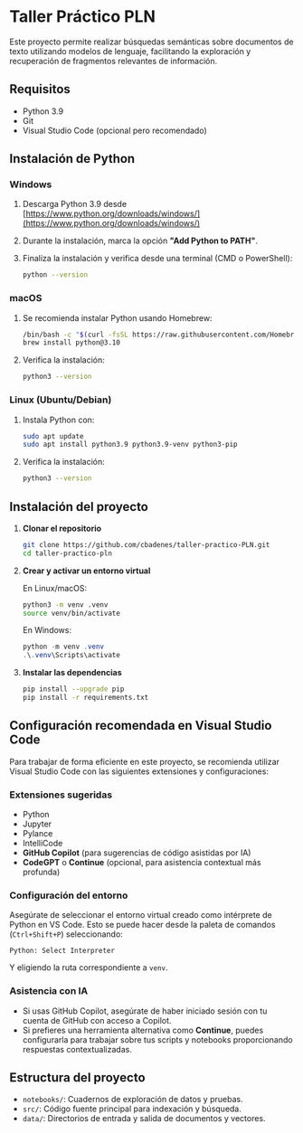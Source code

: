 # Taller Práctico PLN

Este proyecto permite realizar búsquedas semánticas sobre documentos de texto utilizando modelos de lenguaje, facilitando la exploración y recuperación de fragmentos relevantes de información.

## Requisitos

- Python 3.9
- Git
- Visual Studio Code (opcional pero recomendado)

## Instalación de Python

### Windows

1. Descarga Python 3.9 desde [https://www.python.org/downloads/windows/](https://www.python.org/downloads/windows/)
2. Durante la instalación, marca la opción **"Add Python to PATH"**.
3. Finaliza la instalación y verifica desde una terminal (CMD o PowerShell):

   ```bash
   python --version
   ```

### macOS

1. Se recomienda instalar Python usando Homebrew:
   ```bash
   /bin/bash -c "$(curl -fsSL https://raw.githubusercontent.com/Homebrew/install/HEAD/install.sh)"
   brew install python@3.10
   ```

2. Verifica la instalación:
   ```bash
   python3 --version
   ```

### Linux (Ubuntu/Debian)

1. Instala Python con:
   ```bash
   sudo apt update
   sudo apt install python3.9 python3.9-venv python3-pip
   ```

2. Verifica la instalación:
   ```bash
   python3 --version
   ```

## Instalación del proyecto

1. **Clonar el repositorio**

   ```bash
   git clone https://github.com/cbadenes/taller-practico-PLN.git
   cd taller-practico-pln
   ```

2. **Crear y activar un entorno virtual**

   En Linux/macOS:

   ```bash
   python3 -m venv .venv
   source venv/bin/activate
   ```

   En Windows:

   ```powershell
   python -m venv .venv
   .\.venv\Scripts\activate
   ```

3. **Instalar las dependencias**

   ```bash
   pip install --upgrade pip
   pip install -r requirements.txt
   ```

## Configuración recomendada en Visual Studio Code

Para trabajar de forma eficiente en este proyecto, se recomienda utilizar Visual Studio Code con las siguientes extensiones y configuraciones:

### Extensiones sugeridas

- Python
- Jupyter
- Pylance
- IntelliCode
- **GitHub Copilot** (para sugerencias de código asistidas por IA)
- **CodeGPT** o **Continue** (opcional, para asistencia contextual más profunda)

### Configuración del entorno

Asegúrate de seleccionar el entorno virtual creado como intérprete de Python en VS Code. Esto se puede hacer desde la paleta de comandos (`Ctrl+Shift+P`) seleccionando:

```
Python: Select Interpreter
```

Y eligiendo la ruta correspondiente a `venv`.

### Asistencia con IA

- Si usas GitHub Copilot, asegúrate de haber iniciado sesión con tu cuenta de GitHub con acceso a Copilot.
- Si prefieres una herramienta alternativa como **Continue**, puedes configurarla para trabajar sobre tus scripts y notebooks proporcionando respuestas contextualizadas.

## Estructura del proyecto

- `notebooks/`: Cuadernos de exploración de datos y pruebas.
- `src/`: Código fuente principal para indexación y búsqueda.
- `data/`: Directorios de entrada y salida de documentos y vectores.
